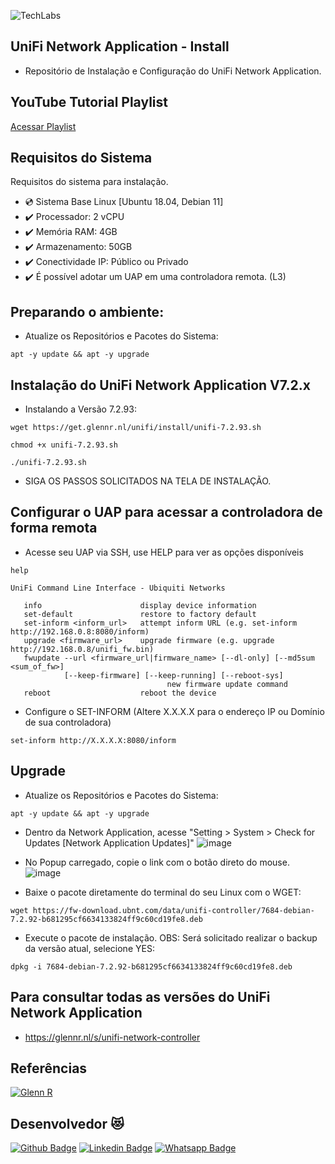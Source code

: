 ![TechLabs](https://techlabs.net.br/wp-content/uploads/2021/09/logo_blog.png)

## UniFi Network Application - Install
* Repositório de Instalação e Configuração do UniFi Network Application.
 
## YouTube Tutorial Playlist
[Acessar Playlist](https://www.youtube.com/watch?v=f9THohalRB0&list=PLxU94wRRr-7xkvOapzNhJTgA-EqZvle3d)

## Requisitos do Sistema
Requisitos do sistema para instalação.
 
* :cd: Sistema Base Linux [Ubuntu 18.04, Debian 11]
* :heavy_check_mark: Processador: 2 vCPU
* :heavy_check_mark: Memória RAM: 4GB
* :heavy_check_mark: Armazenamento: 50GB
* :heavy_check_mark: Conectividade IP: Público ou Privado
* :heavy_check_mark: É possível adotar um UAP em uma controladora remota. (L3)


## Preparando o ambiente:
* Atualize os Repositórios e Pacotes do Sistema:
``` 
apt -y update && apt -y upgrade
``` 


## Instalação do UniFi Network Application V7.2.x
* Instalando a Versão 7.2.93:
```
wget https://get.glennr.nl/unifi/install/unifi-7.2.93.sh
```
```
chmod +x unifi-7.2.93.sh
```
```
./unifi-7.2.93.sh 
``` 
* SIGA OS PASSOS SOLICITADOS NA TELA DE INSTALAÇÃO.


## Configurar o UAP para acessar a controladora de forma remota
*   Acesse seu UAP via SSH, use HELP para ver as opções disponíveis
```
help
```

```
UniFi Command Line Interface - Ubiquiti Networks

   info                      display device information
   set-default               restore to factory default
   set-inform <inform_url>   attempt inform URL (e.g. set-inform http://192.168.0.8:8080/inform)
   upgrade <firmware_url>    upgrade firmware (e.g. upgrade http://192.168.0.8/unifi_fw.bin)
   fwupdate --url <firmware_url|firmware_name> [--dl-only] [--md5sum <sum_of_fw>]
            [--keep-firmware] [--keep-running] [--reboot-sys]
                                   new firmware update command
   reboot                    reboot the device
```

* Configure o SET-INFORM (Altere X.X.X.X para o endereço IP ou Domínio de sua controladora)
``` 
set-inform http://X.X.X.X:8080/inform
```


## Upgrade
* Atualize os Repositórios e Pacotes do Sistema:
``` 
apt -y update && apt -y upgrade
``` 
*   Dentro da Network Application, acesse "Setting > System > Check for Updates [Network Application Updates]"
![image](https://user-images.githubusercontent.com/6774062/194638399-97c5b336-71ec-42b8-9f51-dd5235fdae28.png)

* No Popup carregado, copie o link com o botão direto do mouse.
![image](https://user-images.githubusercontent.com/6774062/194638741-e32eec70-6f97-4954-bbb5-89f8f2a89308.png)

* Baixe o pacote diretamente do terminal do seu Linux com o WGET:
``` 
wget https://fw-download.ubnt.com/data/unifi-controller/7684-debian-7.2.92-b681295cf6634133824ff9c60cd19fe8.deb
```

*  Execute o pacote de instalação. OBS: Será solicitado realizar o backup da versão atual, selecione YES:
```
dpkg -i 7684-debian-7.2.92-b681295cf6634133824ff9c60cd19fe8.deb
``` 

## Para consultar todas as versões do UniFi Network Application 
*   https://glennr.nl/s/unifi-network-controller

## Referências
[![Glenn R](https://upload.wikimedia.org/wikipedia/en/thumb/9/93/Ubiquiti_Networks_2016.svg/220px-Ubiquiti_Networks_2016.svg.png)](https://glennr.nl/s/unifi-network-controller)


## Desenvolvedor :heart_eyes_cat:
[![Github Badge](https://img.shields.io/badge/-Github-000?style=flat-square&logo=Github&logoColor=white&link=https://github.com/nilsonpessim)](https://github.com/nilsonpessim)
[![Linkedin Badge](https://img.shields.io/badge/-LinkedIn-blue?style=flat-square&logo=Linkedin&logoColor=white&link=https://br.linkedin.com/in/nilsonpessim)](https://br.linkedin.com/in/nilsonpessim)
[![Whatsapp Badge](https://img.shields.io/badge/-Whatsapp-4CA143?style=flat-square&labelColor=4CA143&logo=whatsapp&logoColor=white&link=https://api.whatsapp.com/send?phone=5537999351046)](https://api.whatsapp.com/send?phone=5537999351046)
